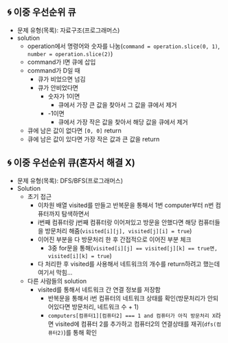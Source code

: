 ## 🌀 이중 우선순위 큐

- 문제 유형(목록): 자료구조(프로그래머스)
- solution
  - operation에서 명령어와 숫자를 나눔(`command = operation.slice(0, 1)`, `number = operation.slice(2)`)
  - command가 I면 큐에 삽입
  - command가 D일 때
    - 큐가 비었으면 넘김
    - 큐가 안비었다면
      - 숫자가 1이면
        - 큐에서 가장 큰 값을 찾아서 그 값을 큐에서 제거
      - -1이면
        - 큐에서 가장 작은 값을 찾아서 해당 값을 큐에서 제거
  - 큐에 남은 값이 없다면 `[0, 0]` return
  - 큐에 남은 값이 있다면 가장 작은 값과 큰 값을 return

## 🌀 이중 우선순위 큐(혼자서 해결 X)

- 문제 유형(목록): DFS/BFS(프로그래머스)
- Solution
  - 초기 접근
    - 이차원 배열 visited를 만들고 반복문을 통해서 1번 computer부터 n번 컴퓨터까지 탐색하면서
    - i번째 컴퓨터랑 j번째 컴퓨터랑 이어져있고 방문을 안했다면 해당 컴퓨터들을 방문처리 해줌(`visited[i][j], visited[j][i] = true`)
    - 이어진 부분을 다 방문처리 한 후 간접적으로 이어진 부분 체크
      - 3중 for문을 통해(`visited[i][j] == visited[j][k] == true면, visited[i][k] = true`)
    - 다 처리한 후 visited를 사용해서 네트워크의 개수를 return하려고 했는데 여기서 막힘...
  - 다른 사람들의 solution
    - visited를 통해서 네트워크 간 연결 정보를 저장함
      - 반복문을 통해서 i번 컴퓨터의 네트워크 상태를 확인(방문처리가 안되어있다면 방문처리, 네트워크 수 + 1)
      - `computers[컴퓨터1][컴퓨터2] === 1 and 컴퓨터가 아직 방문처리 X`라면 visited에 컴퓨터 2를 추가하고 컴퓨터2의 연결상태를 재귀(`dfs(컴퓨터2)`)를 통해 확인
